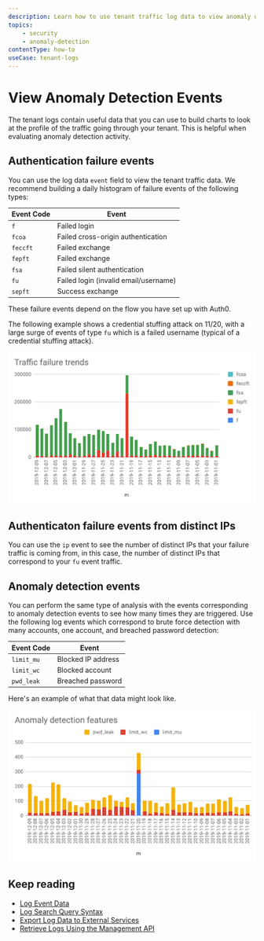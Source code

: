 ```yaml
---
description: Learn how to use tenant traffic log data to view anomaly detection events. 
topics:
    - security
    - anomaly-detection
contentType: how-to
useCase: tenant-logs
---
```


# View Anomaly Detection Events

The tenant logs contain useful data that you can use to build charts to look at the profile of the traffic going through your tenant. This is helpful when evaluating anomaly detection activity. 

## Authentication failure events

You can use the log data `event` field to view the tenant traffic data. We recommend building a daily histogram of failure events of the following types:

| Event Code | Event |
| -- | -- |
| `f` | Failed login |
| `fcoa` | Failed cross-origin authentication |
| `feccft` | Failed exchange |
| `fepft` | Failed exchange |
| `fsa` | Failed silent authentication |
| `fu` | Failed login (invalid email/username) |
| `sepft` | Success exchange |

These failure events depend on the flow you have set up with Auth0. 

The following example shows a credential stuffing attack on 11/20, with a large surge of events of type `fu` which is a failed username (typical of a credential stuffing attack).

![Traffic Failure Trends](/media/articles/anomaly-detection/traffic-failure-trends.png)

## Authenticaton failure events from distinct IPs 

You can use the `ip` event to see the number of distinct IPs that your failure traffic is coming from, in this case, the number of distinct IPs that correspond to your `fu` event traffic.

## Anomaly detection events

You can perform the same type of analysis with the events corresponding to anomaly detection events to see how many times they are triggered. Use the following log events which correspond to brute force detection with many accounts, one account, and breached password detection:

| Event Code | Event |
| -- | -- |
| `limit_mu` | Blocked IP address |
| `limit_wc` | Blocked account |
| `pwd_leak` | Breached password |

Here's an example of what that data might look like.

![Anomaly Detection Data](/media/articles/anomaly-detection/anomaly-detection-features.png)

## Keep reading

* [Log Event Data](/logs/references/log-events-data)
* [Log Search Query Syntax](/logs/references/query-syntax)
* [Export Log Data to External Services](/extensions#Monitor)
* [Retrieve Logs Using the Management API](/logs/guides/retrieve-logs-mgmt-api)
